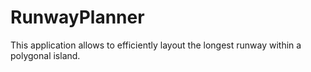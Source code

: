# RunwayPlanner
This application allows to efficiently layout the longest runway within a polygonal island.
